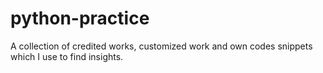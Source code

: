 # python-practice

A collection of credited works, customized work and own codes snippets which I use to find insights. 
